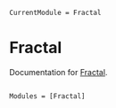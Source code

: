 ```@meta
CurrentModule = Fractal
```

# Fractal

Documentation for [Fractal](https://github.com/MartiRoc/Fractal.jl).

```@index
```

```@autodocs
Modules = [Fractal]
```
